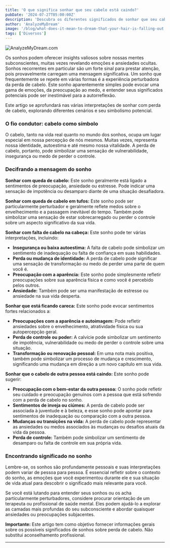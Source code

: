 ```yaml
---
title: 'O que significa sonhar que seu cabelo está caindo?'
pubDate: '2024-07-27T05:00:00Z'
description: 'Descubra os diferentes significados de sonhar que seu cabelo está caindo, desde a preocupação com a imagem pessoal até o medo de envelhecer.'
author: 'AnalyzeMyDream'
image: '/blog/what-does-it-mean-to-dream-that-your-hair-is-falling-out.jpeg'
tags: ['Diversos']
---
```


![AnalyzeMyDream.com](/blog/what-does-it-mean-to-dream-that-your-hair-is-falling-out.jpeg)


Os sonhos podem oferecer insights valiosos sobre nossas mentes subconscientes, muitas vezes revelando emoções e ansiedades ocultas. Sonhos recorrentes em particular são um forte sinal para prestar atenção, pois provavelmente carregam uma mensagem significativa. Um sonho que frequentemente se repete em várias formas é a experiência perturbadora da perda de cabelo. Este sonho aparentemente simples pode evocar uma gama de emoções, da preocupação ao medo, e entender seus significados potenciais pode ser inestimável para a autorreflexão.

Este artigo se aprofundará nas várias interpretações de sonhar com perda de cabelo, explorando diferentes cenários e seu simbolismo potencial.

### O fio condutor: cabelo como símbolo

O cabelo, tanto na vida real quanto no mundo dos sonhos, ocupa um lugar especial em nossa percepção de nós mesmos. Muitas vezes, representa nossa identidade, autoestima e até mesmo nossa vitalidade. A perda de cabelo, portanto, pode simbolizar uma sensação de vulnerabilidade, insegurança ou medo de perder o controle.

### Decifrando a mensagem do sonho

**Sonhar com queda de cabelo:** Este sonho geralmente está ligado a sentimentos de preocupação, ansiedade ou estresse. Pode indicar uma sensação de impotência ou desamparo diante de uma situação desafiadora.

**Sonhar com queda de cabelo em tufos:** Este sonho pode ser particularmente perturbador e geralmente reflete medos sobre o envelhecimento e a passagem inevitável do tempo. Também pode simbolizar uma sensação de estar sobrecarregado ou perder o controle sobre um aspecto significativo da sua vida.

**Sonhar com falta de cabelo na cabeça:** Este sonho pode ter várias interpretações, incluindo:

- **Insegurança ou baixa autoestima:** A falta de cabelo pode simbolizar um sentimento de inadequação ou falta de confiança em suas habilidades.
- **Perda ou mudança de identidade:** A perda de cabelo pode significar uma sensação de transformação ou medo de perder uma parte de quem você é.
- **Preocupação com a aparência:** Este sonho pode simplesmente refletir preocupações sobre sua aparência física e como você é percebido pelos outros.
- **Ansiedade:** Também pode ser uma manifestação de estresse ou ansiedade na sua vida desperta.

**Sonhar que está ficando careca:** Este sonho pode evocar sentimentos fortes relacionados a:

- **Preocupações com a aparência e autoimagem:** Pode refletir ansiedades sobre o envelhecimento, atratividade física ou sua autopercepção geral.
- **Perda de controle ou poder:** A calvície pode simbolizar um sentimento de impotência, vulnerabilidade ou medo de perder o controle sobre uma situação.
- **Transformação ou renovação pessoal:** Em uma nota mais positiva, também pode simbolizar um processo de mudança e crescimento, significando uma mudança em direção a um novo capítulo em sua vida.

**Sonhar que o cabelo de outra pessoa está caindo:** Este sonho pode sugerir:

- **Preocupação com o bem-estar da outra pessoa:** O sonho pode refletir seu cuidado e preocupação genuínos com a pessoa que está sofrendo com a perda de cabelo no sonho.
- **Sentimentos de inveja ou ciúmes:** A perda de cabelo pode ser associada à juventude e à beleza, e esse sonho pode apontar para sentimentos de inadequação ou comparação com a outra pessoa.
- **Mudanças ou transições na vida:** A perda de cabelo pode representar as ansiedades ou medos associados às mudanças ou desafios atuais da vida da pessoa.
- **Perda de controle:** Também pode simbolizar um sentimento de desamparo ou falta de controle em sua própria vida.

### Encontrando significado no sonho

Lembre-se, os sonhos são profundamente pessoais e suas interpretações podem variar de pessoa para pessoa. É essencial refletir sobre o contexto do sonho, as emoções que você experimentou durante ele e sua situação de vida atual para descobrir o significado mais relevante para você.

Se você está lutando para entender seus sonhos ou os acha particularmente perturbadores, considere procurar orientação de um terapeuta ou profissional de saúde mental. Eles podem ajudá-lo a explorar as camadas mais profundas do seu subconsciente e abordar quaisquer ansiedades ou preocupações subjacentes.

**Importante:** Este artigo tem como objetivo fornecer informações gerais sobre os possíveis significados de sonhos sobre perda de cabelo. Não substitui aconselhamento profissional. 

---